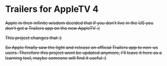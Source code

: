 # Trailers for AppleTV 4
<s>Apple in their infinite wisdom decided that if you don't live in the US you don't get a Trailers app on the new AppleTV :(<s>

<s>This project changes that :)<s>

So Apple finally saw the light and release an official Trailers app to non-us users. Therefore this project wont be updated anymore, I'll leave it here as a learning tool, maybe someone will find it useful :)
